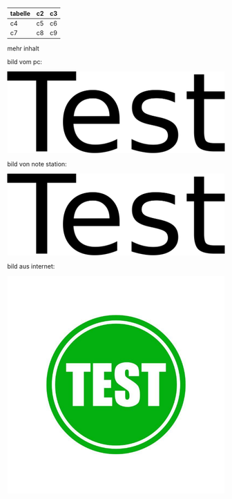 | tabelle | c2  | c3  |
|---------|-----|-----|
| c4      | c5  | c6  |
| c7      | c8  | c9  |

mehr inhalt

bild vom pc:

![/photo/test.png](./file_560bed22f1d9e1521c9edac88c99c2e0.png)

bild von note station:

![/photo/test.png](./file_560bed22f1d9e1521c9edac88c99c2e0.png)

bild aus internet:

![test.jpg](./file_be3d2bbb77ee9f71810c767739e96cce.jpg)
